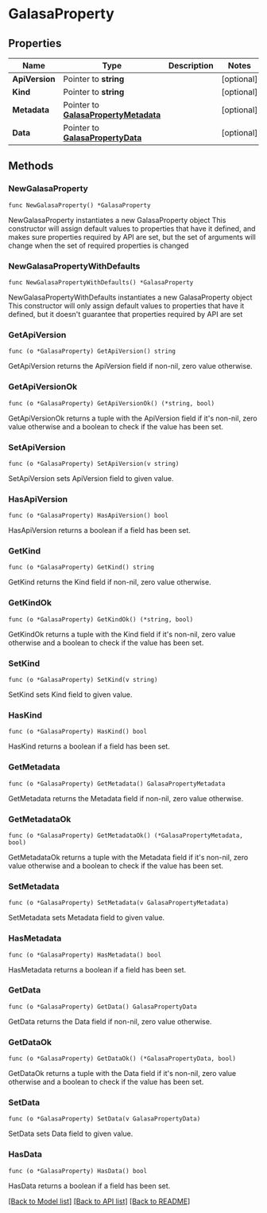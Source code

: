 # GalasaProperty

## Properties

Name | Type | Description | Notes
------------ | ------------- | ------------- | -------------
**ApiVersion** | Pointer to **string** |  | [optional] 
**Kind** | Pointer to **string** |  | [optional] 
**Metadata** | Pointer to [**GalasaPropertyMetadata**](GalasaPropertyMetadata.md) |  | [optional] 
**Data** | Pointer to [**GalasaPropertyData**](GalasaPropertyData.md) |  | [optional] 

## Methods

### NewGalasaProperty

`func NewGalasaProperty() *GalasaProperty`

NewGalasaProperty instantiates a new GalasaProperty object
This constructor will assign default values to properties that have it defined,
and makes sure properties required by API are set, but the set of arguments
will change when the set of required properties is changed

### NewGalasaPropertyWithDefaults

`func NewGalasaPropertyWithDefaults() *GalasaProperty`

NewGalasaPropertyWithDefaults instantiates a new GalasaProperty object
This constructor will only assign default values to properties that have it defined,
but it doesn't guarantee that properties required by API are set

### GetApiVersion

`func (o *GalasaProperty) GetApiVersion() string`

GetApiVersion returns the ApiVersion field if non-nil, zero value otherwise.

### GetApiVersionOk

`func (o *GalasaProperty) GetApiVersionOk() (*string, bool)`

GetApiVersionOk returns a tuple with the ApiVersion field if it's non-nil, zero value otherwise
and a boolean to check if the value has been set.

### SetApiVersion

`func (o *GalasaProperty) SetApiVersion(v string)`

SetApiVersion sets ApiVersion field to given value.

### HasApiVersion

`func (o *GalasaProperty) HasApiVersion() bool`

HasApiVersion returns a boolean if a field has been set.

### GetKind

`func (o *GalasaProperty) GetKind() string`

GetKind returns the Kind field if non-nil, zero value otherwise.

### GetKindOk

`func (o *GalasaProperty) GetKindOk() (*string, bool)`

GetKindOk returns a tuple with the Kind field if it's non-nil, zero value otherwise
and a boolean to check if the value has been set.

### SetKind

`func (o *GalasaProperty) SetKind(v string)`

SetKind sets Kind field to given value.

### HasKind

`func (o *GalasaProperty) HasKind() bool`

HasKind returns a boolean if a field has been set.

### GetMetadata

`func (o *GalasaProperty) GetMetadata() GalasaPropertyMetadata`

GetMetadata returns the Metadata field if non-nil, zero value otherwise.

### GetMetadataOk

`func (o *GalasaProperty) GetMetadataOk() (*GalasaPropertyMetadata, bool)`

GetMetadataOk returns a tuple with the Metadata field if it's non-nil, zero value otherwise
and a boolean to check if the value has been set.

### SetMetadata

`func (o *GalasaProperty) SetMetadata(v GalasaPropertyMetadata)`

SetMetadata sets Metadata field to given value.

### HasMetadata

`func (o *GalasaProperty) HasMetadata() bool`

HasMetadata returns a boolean if a field has been set.

### GetData

`func (o *GalasaProperty) GetData() GalasaPropertyData`

GetData returns the Data field if non-nil, zero value otherwise.

### GetDataOk

`func (o *GalasaProperty) GetDataOk() (*GalasaPropertyData, bool)`

GetDataOk returns a tuple with the Data field if it's non-nil, zero value otherwise
and a boolean to check if the value has been set.

### SetData

`func (o *GalasaProperty) SetData(v GalasaPropertyData)`

SetData sets Data field to given value.

### HasData

`func (o *GalasaProperty) HasData() bool`

HasData returns a boolean if a field has been set.


[[Back to Model list]](../README.md#documentation-for-models) [[Back to API list]](../README.md#documentation-for-api-endpoints) [[Back to README]](../README.md)


